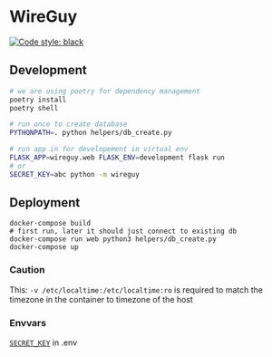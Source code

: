 # WireGuy

[![Code style: black](https://img.shields.io/badge/code%20style-black-000000.svg)](https://github.com/ambv/black)

## Development

```bash
# we are using poetry for dependency management
poetry install
poetry shell

# run once to create database
PYTHONPATH=. python helpers/db_create.py

# run app in for developement in virtual env
FLASK_APP=wireguy.web FLASK_ENV=development flask run
# or
SECRET_KEY=abc python -m wireguy
```


## Deployment

```shell
docker-compose build
# first run, later it should just connect to existing db
docker-compose run web python3 helpers/db_create.py
docker-compose up
```

### Caution

This: `-v /etc/localtime:/etc/localtime:ro` is required to match the timezone in the container to timezone of the host

### Envvars

[`SECRET_KEY`](https://stackoverflow.com/questions/22463939/demystify-flask-app-secret-key#22463969) in .env